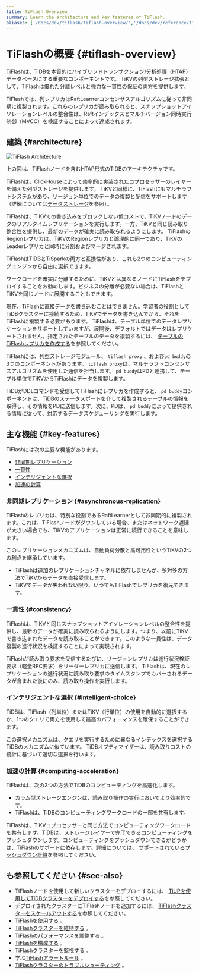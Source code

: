 ```yaml
---
title: TiFlash Overview
summary: Learn the architecture and key features of TiFlash.
aliases: ['/docs/dev/tiflash/tiflash-overview/','/docs/dev/reference/tiflash/overview/']
---
```


# TiFlashの概要 {#tiflash-overview}

[TiFlash](https://github.com/pingcap/tiflash)は、TiDBを本質的にハイブリッドトランザクション/分析処理（HTAP）データベースにする重要なコンポーネントです。 TiKVの列型ストレージ拡張として、TiFlashは優れた分離レベルと強力な一貫性の保証の両方を提供します。

TiFlashでは、列レプリカはRaftLearnerコンセンサスアルゴリズムに従って非同期に複製されます。これらのレプリカが読み取られると、スナップショットアイソレーションレベルの整合性は、Raftインデックスとマルチバージョン同時実行制御（MVCC）を検証することによって達成されます。

## 建築 {#architecture}

![TiFlash Architecture](/media/tidb-storage-architecture.png)

上の図は、TiFlashノードを含むHTAP形式のTiDBのアーキテクチャです。

TiFlashは、ClickHouseによって効率的に実装されたコプロセッサーのレイヤーを備えた列型ストレージを提供します。 TiKVと同様に、TiFlashにもマルチラフトシステムがあり、リージョン単位でのデータの複製と配信をサポートします（詳細については[データストレージ](https://en.pingcap.com/blog/tidb-internal-data-storage/)を参照）。

TiFlashは、TiKVでの書き込みをブロックしない低コストで、TiKVノードのデータのリアルタイムレプリケーションを実行します。一方、TiKVと同じ読み取り整合性を提供し、最新のデータが確実に読み取られるようにします。 TiFlashのRegionレプリカは、TiKVのRegionレプリカと論理的に同一であり、TiKVのLeaderレプリカと同時に分割およびマージされます。

TiFlashはTiDBとTiSparkの両方と互換性があり、これら2つのコンピューティングエンジンから自由に選択できます。

ワークロードを確実に分離するために、TiKVとは異なるノードにTiFlashをデプロイすることをお勧めします。ビジネスの分離が必要ない場合は、TiFlashとTiKVを同じノードに展開することもできます。

現在、TiFlashに直接データを書き込むことはできません。学習者の役割としてTiDBクラスターに接続するため、TiKVでデータを書き込んでから、それをTiFlashに複製する必要があります。 TiFlashは、テーブル単位でのデータレプリケーションをサポートしていますが、展開後、デフォルトではデータはレプリケートされません。指定されたテーブルのデータを複製するには、 [テーブルのTiFlashレプリカを作成する](/tiflash/use-tiflash.md#create-tiflash-replicas-for-tables)を参照してください。

TiFlashには、列型ストレージモジュール、 `tiflash proxy` 、および`pd buddy`の3つのコンポーネントがあります。 `tiflash proxy`は、マルチラフトコンセンサスアルゴリズムを使用した通信を担当します。 `pd buddy`はPDと連携して、テーブル単位でTiKVからTiFlashにデータを複製します。

TiDBがDDLコマンドを受信してTiFlashにレプリカを作成すると、 `pd buddy`コンポーネントは、TiDBのステータスポートを介して複製されるテーブルの情報を取得し、その情報をPDに送信します。次に、PDは、 `pd buddy`によって提供される情報に従って、対応するデータスケジューリングを実行します。

## 主な機能 {#key-features}

TiFlashには次の主要な機能があります。

-   [非同期レプリケーション](#asynchronous-replication)
-   [一貫性](#consistency)
-   [インテリジェントな選択](#intelligent-choice)
-   [加速の計算](#computing-acceleration)

### 非同期レプリケーション {#asynchronous-replication}

TiFlashのレプリカは、特別な役割であるRaftLearnerとして非同期的に複製されます。これは、TiFlashノードがダウンしている場合、またはネットワーク遅延が大きい場合でも、TiKVのアプリケーションは正常に続行できることを意味します。

このレプリケーションメカニズムは、自動負荷分散と高可用性というTiKVの2つの利点を継承しています。

-   TiFlashは追加のレプリケーションチャネルに依存しませんが、多対多の方法でTiKVからデータを直接受信します。
-   TiKVでデータが失われない限り、いつでもTiFlashでレプリカを復元できます。

### 一貫性 {#consistency}

TiFlashは、TiKVと同じスナップショットアイソレーションレベルの整合性を提供し、最新のデータが確実に読み取られるようにします。つまり、以前にTiKVで書き込まれたデータを読み取ることができます。このような一貫性は、データ複製の進行状況を検証することによって実現されます。

TiFlashが読み取り要求を受信するたびに、リージョンレプリカは進行状況検証要求（軽量RPC要求）をリーダーレプリカに送信します。 TiFlashは、現在のレプリケーションの進行状況に読み取り要求のタイムスタンプでカバーされるデータが含まれた後にのみ、読み取り操作を実行します。

### インテリジェントな選択 {#intelligent-choice}

TiDBは、TiFlash（列単位）またはTiKV（行単位）の使用を自動的に選択するか、1つのクエリで両方を使用して最高のパフォーマンスを確保することができます。

この選択メカニズムは、クエリを実行するために異なるインデックスを選択するTiDBのメカニズムに似ています。 TiDBオプティマイザーは、読み取りコストの統計に基づいて適切な選択を行います。

### 加速の計算 {#computing-acceleration}

TiFlashは、次の2つの方法でTiDBのコンピューティングを高速化します。

-   カラム型ストレージエンジンは、読み取り操作の実行においてより効率的です。
-   TiFlashは、TiDBのコンピューティングワークロードの一部を共有します。

TiFlashは、TiKVコプロセッサーと同じ方法でコンピューティングワークロードを共有します。TiDBは、ストレージレイヤーで完了できるコンピューティングをプッシュダウンします。コンピューティングをプッシュダウンできるかどうかは、TiFlashのサポートに依存します。詳細については、 [サポートされているプッシュダウン計算](/tiflash/use-tiflash.md#supported-push-down-calculations)を参照してください。

## も参照してください {#see-also}

-   TiFlashノードを使用して新しいクラスターをデプロイするには、 [TiUPを使用してTiDBクラスターをデプロイする](/production-deployment-using-tiup.md)を参照してください。
-   デプロイされたクラスターにTiFlashノードを追加するには、 [TiFlashクラスターをスケールアウトする](/scale-tidb-using-tiup.md#scale-out-a-tiflash-cluster)を参照してください。
-   [TiFlashを使用する](/tiflash/use-tiflash.md) 。
-   [TiFlashクラスターを維持する](/tiflash/maintain-tiflash.md) 。
-   [TiFlashのパフォーマンスを調整する](/tiflash/tune-tiflash-performance.md) 。
-   [TiFlashを構成する](/tiflash/tiflash-configuration.md) 。
-   [TiFlashクラスターを監視する](/tiflash/monitor-tiflash.md) 。
-   学ぶ[TiFlashアラートルール](/tiflash/tiflash-alert-rules.md) 。
-   [TiFlashクラスターのトラブルシューティング](/tiflash/troubleshoot-tiflash.md) 。
